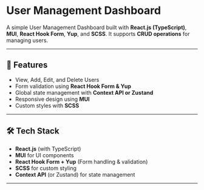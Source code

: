 # User Management Dashboard

A simple User Management Dashboard built with **React.js (TypeScript)**, **MUI**, **React Hook Form**, **Yup**, and **SCSS**. It supports **CRUD operations** for managing users.

---

## 🚀 Features

- View, Add, Edit, and Delete Users
- Form validation using **React Hook Form & Yup**
- Global state management with **Context API or Zustand**
- Responsive design using **MUI**
- Custom styles with **SCSS**

---

## 🛠️ Tech Stack

- **React.js** (with TypeScript)
- **MUI** for UI components
- **React Hook Form + Yup** (Form handling & validation)
- **SCSS** for custom styling
- **Context API** (or Zustand) for state management

---
 

